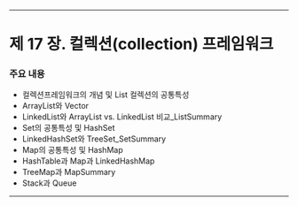 ------
# 제 17 장. 컬렉션(collection) 프레임워크

### 주요 내용
  * 컬렉션프레임워크의 개념 및 List 컬렉션의 공통특성
  * ArrayList와 Vector
  * LinkedList와 ArrayList vs. LinkedList 비교_ListSummary
  * Set의 공통특성 및 HashSet
  * LinkedHashSet와 TreeSet_SetSummary
  * Map의 공통특성 및 HashMap
  * HashTable과 Map과 LinkedHashMap
  * TreeMap과 MapSummary
  * Stack과 Queue
-----

